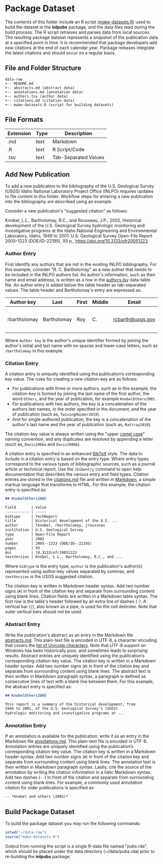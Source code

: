 # Package Dataset

The contents of this folder include an R script ([make-datasets.R](make-datasets.R)) used to build the dataset in the **inlpubs** package, and the data files read during the build process. The R script retrieves and parses data from local sources. The resulting package dataset represents a snapshot of the publication data at a specified point in time. It is recommended that package developers add new citations at the end of each calendar year. Package releases integrate the latest citations and should occur on a regular basis.

## File and Folder Structure

```
data-raw
+-- README.md
+-- abstracts.md (abstract data)
+-- annotations.md (annotation data)
+-- authors.tsv (author data)
+-- citations.md (citation data)
+-- make-datasets.R (script for building datasets)
```

## File Formats

| Extension | Type | Description          |
| --------- | ---- | -------------------- |
| .md       | text | Markdown             |
| .R        | text | R Script/Code        |
| .tsv      | text | Tab-Separated Values |

## Add New Publication

To add a new publication to the bibliography of the U.S. Geological Survey (USGS) Idaho National Laboratory Project Office (INLPO) requires updates to file content in this folder. Workflow steps for entering a new publication into the bibliography are described using an example.

Consider a new publication's "suggested citation" as follows:

Knobel, L.L., Bartholomay, R.C., and Rousseau, J.P., 2005, Historical development of the U.S. Geological Survey hydrologic monitoring and investigative programs at the Idaho National Engineering and Environmental Laboratory, Idaho, 1949 to 2001: U.S. Geological Survey Open-File Report 2005–1223 (DOE/ID–22195), 93 p., https://doi.org/10.3133/ofr20051223.

### Author Entry

First identify any authors that are not in the existing INLPO bibliography. For this example, consider "R. C. Bartholomay" as a new author that needs to be included in the INLPO authors list. An author's information, such as their name and email address, is written as a row in the [authors.tsv](authors.tsv) data-table file. An author entry is added below the table header as tab-separated values. The table header and Bartholomay's entry are expressed as:

| Author key   | Last        | First | Middle | Email            | ORCID               |
| ------------ | ----------- | ----- | ------ | ---------------- | ------------------- |
| rbartholomay | Bartholomay | Roy   | C.     | rcbarth@usgs.gov | 0000-0002-4809-9287 |

Where `Author key` is the author's unique identifier formed by joining the author's initial and last name with no spaces and lower-case letters, such as `rbartholomay` in this example.

### Citation Entry

A citation entry is uniquely identified using the publication’s corresponding key value. The rules for creating a new citation-key are as follows:

- For publications with three or more authors, such as in this example, the citation-key is formed by joining the last name of the first author, the word `Others`, and the year of publication, for example `KnobelOthers2005`.
- For publications with two authors, the key is a concatenation of the authors last names, in the order specified in the document, and the year of publication (such as, `TwiningMaimer2019`).
- And for single-authored publication, the key is a concatenation of the author's last name and the year of publication (such as, `Rattray2019`).

The citation-key value is always written using the "upper [camel case]" naming convention, and any duplicates are resolved by appending a letter (such as, `Davis2006a` and `Davis2006b`).

A citation entry is specified in an enhanced [BibTeX] style. The data to include in a citation entry is based on the entry type. Where entry types correspond to the various types of bibliographic sources, such as a journal article or technical report. Use the `?bibentry` command to open help documentation that describes the various entry and field types. Citation entries are stored in the [citations.md](citations.md) file and written in [Markdown], a simple markup language that transforms to HTML. For this example, the citation entry is specified as:

```markdown
## KnobelOthers2005

Field       | Value
----------- | -----
bibtype     | TechReport
title       | Historical development of the U.S. ...
author      | lknobel, rbartholomay, jrousseau
institution | U.S. Geological Survey
type        | Open-File Report
year        | 2005
number      | 2005--1223 (DOE/ID--22195)
pages       | 93
doi         | 10.3133/ofr20051223
textVersion | Knobel, L.L., Bartholomay, R.C., and ...
```

Where
`bibtype` is the entry type,
`author` is the publication's author(s) represented using author-key values separated by commas, and
`textVersion` is the USGS suggested citation.

The citation-key is written in Markdown header syntax. Add two number signs (`#`) in front of the citation key and separate from surrounding content using blank lines. Citation fields are written in a Markdown table syntax. The first row is the table's header followed by an extra line of dashes (`-`). A vertical bar (`|`), also known as a pipe, is used for the cell delimiter. Note that outer vertical bars should not be used.

### Abstract Entry

Write the publication's abstract as an entry in the Markdown file [abstracts.md](abstracts.md). This plain-text file is encoded in UTF-8, a character encoding that covers the [list of Unicode characters]. Note that UTF-8 support on Windows has been historically poor, and sometimes leads to surprising results. Abstract entries are uniquely identified using the publication’s corresponding citation-key value. The citation key is written in a Markdown header syntax. Add two number signs (`#`) in front of the citation key and separate from surrounding content using blank lines. The abstract text is then written in Markdown paragraph syntax, a paragraph is defined as consecutive lines of text with a blank line between them. For this example, the abstract entry is specified as:

```markdown
## KnobelOthers2005

This report is a summary of the historical development, from
1949 to 2001, of the U.S. Geological Survey’s (USGS)
hydrologic monitoring and investigative programs at ...
```

### Annotation Entry

If an annotation is available for the publication, write it as an entry in the Markdown file [annotations.md](annotations.md). This plain-text file is encoded in UTF-8. Annotation entries are uniquely identified using the publication’s corresponding citation-key value. The citation key is written in a Markdown header syntax. Add two number signs (`#`) in front of the citation key and separate from surrounding content using blank lines. The annotation text is then written in Markdown paragraph syntax. Lastly, cite the source of the annotation by writing the citation information in a italic Markdown syntax. Add two dashes (`--`) in front of the citation and separate from surrounding content using blank lines. For example, a commonly used annotation citation for older publications is specified as:

```markdown
-- *Knobel and others (2005)*
```

## Build Package Dataset

To build the package dataset you may run the following commands:

```r
setwd("~/data-raw")
source("make-datasets.R")
```

Output from running the script is a single R-data file named "pubs.rda", which should be placed under the data directory (~/data/pubs.rda) prior to re-building the **inlpubs** package.

<!-- Embedded References -->

[R]: https://www.r-project.org/
[camel case]: https://en.wikipedia.org/wiki/Camel_case
[BibTeX]: https://en.wikipedia.org/wiki/BibTeX
[Markdown]: https://en.wikipedia.org/wiki/Markdown
[list of Unicode characters]: https://en.wikipedia.org/wiki/List_of_Unicode_characters
